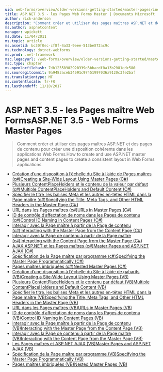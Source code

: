 ```yaml
---
uid: web-forms/overview/older-versions-getting-started/master-pages/index
title: ASP.NET 3.5 - les Pages Web Forms Master | Documents Microsoft
author: rick-anderson
description: "Comment créer et utiliser des pages maîtres ASP.NET et des pages de contenu pour créer une disposition cohérente dans les applications Web Forms."
ms.author: aspnetcontent
manager: wpickett
ms.date: 11/04/2011
ms.topic: article
ms.assetid: bc30f0ec-cf8f-4a33-9eee-513be872ac9c
ms.technology: dotnet-webforms
ms.prod: .net-framework
msc.legacyurl: /web-forms/overview/older-versions-getting-started/master-pages
msc.type: chapter
ms.openlocfilehash: 7db12550902920339d3bbacdf0a13b2081edc580
ms.sourcegitcommit: 9a9483aceb34591c97451997036a9120c3fe2baf
ms.translationtype: MT
ms.contentlocale: fr-FR
ms.lasthandoff: 11/10/2017
---
```

<a name="aspnet-35---web-forms-master-pages"></a><span data-ttu-id="2d666-103">ASP.NET 3.5 - les Pages maître Web Forms</span><span class="sxs-lookup"><span data-stu-id="2d666-103">ASP.NET 3.5 - Web Forms Master Pages</span></span>
====================
> <span data-ttu-id="2d666-104">Comment créer et utiliser des pages maîtres ASP.NET et des pages de contenu pour créer une disposition cohérente dans les applications Web Forms.</span><span class="sxs-lookup"><span data-stu-id="2d666-104">How to create and use ASP.NET master pages and content pages to create a consistent layout in Web Forms applications.</span></span>


- [<span data-ttu-id="2d666-105">Création d’une disposition à l’échelle du Site à l’aide de Pages maîtres (c#)</span><span class="sxs-lookup"><span data-stu-id="2d666-105">Creating a Site-Wide Layout Using Master Pages (C#)</span></span>](creating-a-site-wide-layout-using-master-pages-cs.md)
- [<span data-ttu-id="2d666-106">Plusieurs ContentPlaceHolders et le contenu de la valeur par défaut (c#)</span><span class="sxs-lookup"><span data-stu-id="2d666-106">Multiple ContentPlaceHolders and Default Content (C#)</span></span>](multiple-contentplaceholders-and-default-content-cs.md)
- [<span data-ttu-id="2d666-107">Spécifier le titre, les balises Meta et les autres en-têtes HTML dans la Page maître (c#)</span><span class="sxs-lookup"><span data-stu-id="2d666-107">Specifying the Title, Meta Tags, and Other HTML Headers in the Master Page (C#)</span></span>](specifying-the-title-meta-tags-and-other-html-headers-in-the-master-page-cs.md)
- [<span data-ttu-id="2d666-108">URL dans les Pages maîtres (c#)</span><span class="sxs-lookup"><span data-stu-id="2d666-108">URLs in Master Pages (C#)</span></span>](urls-in-master-pages-cs.md)
- [<span data-ttu-id="2d666-109">ID de contrôle d’affectation de noms dans les Pages de contenu (c#)</span><span class="sxs-lookup"><span data-stu-id="2d666-109">Control ID Naming in Content Pages (C#)</span></span>](control-id-naming-in-content-pages-cs.md)
- [<span data-ttu-id="2d666-110">Interagir avec la Page maître à partir de la Page de contenu (c#)</span><span class="sxs-lookup"><span data-stu-id="2d666-110">Interacting with the Master Page from the Content Page (C#)</span></span>](interacting-with-the-master-page-from-the-content-page-cs.md)
- [<span data-ttu-id="2d666-111">Interagir avec la Page de contenu à partir de la Page maître (c#)</span><span class="sxs-lookup"><span data-stu-id="2d666-111">Interacting with the Content Page from the Master Page (C#)</span></span>](interacting-with-the-content-page-from-the-master-page-cs.md)
- [<span data-ttu-id="2d666-112">AJAX ASP.NET et les Pages maîtres (c#)</span><span class="sxs-lookup"><span data-stu-id="2d666-112">Master Pages and ASP.NET AJAX (C#)</span></span>](master-pages-and-asp-net-ajax-cs.md)
- [<span data-ttu-id="2d666-113">Spécification de la Page maître par programme (c#)</span><span class="sxs-lookup"><span data-stu-id="2d666-113">Specifying the Master Page Programmatically (C#)</span></span>](specifying-the-master-page-programmatically-cs.md)
- [<span data-ttu-id="2d666-114">Pages maîtres imbriquées (c#)</span><span class="sxs-lookup"><span data-stu-id="2d666-114">Nested Master Pages (C#)</span></span>](nested-master-pages-cs.md)
- [<span data-ttu-id="2d666-115">Création d’une disposition à l’échelle du Site à l’aide de gabarits (VB)</span><span class="sxs-lookup"><span data-stu-id="2d666-115">Creating a Site-Wide Layout Using Master Pages (VB)</span></span>](creating-a-site-wide-layout-using-master-pages-vb.md)
- [<span data-ttu-id="2d666-116">Plusieurs ContentPlaceHolders et le contenu par défaut (VB)</span><span class="sxs-lookup"><span data-stu-id="2d666-116">Multiple ContentPlaceHolders and Default Content (VB)</span></span>](multiple-contentplaceholders-and-default-content-vb.md)
- [<span data-ttu-id="2d666-117">Spécifier le titre, les balises Meta et les autres en-têtes HTML dans la Page maître (VB)</span><span class="sxs-lookup"><span data-stu-id="2d666-117">Specifying the Title, Meta Tags, and Other HTML Headers in the Master Page (VB)</span></span>](specifying-the-title-meta-tags-and-other-html-headers-in-the-master-page-vb.md)
- [<span data-ttu-id="2d666-118">URL dans les Pages maîtres (VB)</span><span class="sxs-lookup"><span data-stu-id="2d666-118">URLs in Master Pages (VB)</span></span>](urls-in-master-pages-vb.md)
- [<span data-ttu-id="2d666-119">ID de contrôle d’affectation de noms dans les Pages de contenu (VB)</span><span class="sxs-lookup"><span data-stu-id="2d666-119">Control ID Naming in Content Pages (VB)</span></span>](control-id-naming-in-content-pages-vb.md)
- [<span data-ttu-id="2d666-120">Interagir avec la Page maître à partir de la Page de contenu (VB)</span><span class="sxs-lookup"><span data-stu-id="2d666-120">Interacting with the Master Page from the Content Page (VB)</span></span>](interacting-with-the-master-page-from-the-content-page-vb.md)
- [<span data-ttu-id="2d666-121">Interagir avec la Page de contenu à partir de la Page maître (VB)</span><span class="sxs-lookup"><span data-stu-id="2d666-121">Interacting with the Content Page from the Master Page (VB)</span></span>](interacting-with-the-content-page-from-the-master-page-vb.md)
- [<span data-ttu-id="2d666-122">Les Pages maîtres et ASP.NET AJAX (VB)</span><span class="sxs-lookup"><span data-stu-id="2d666-122">Master Pages and ASP.NET AJAX (VB)</span></span>](master-pages-and-asp-net-ajax-vb.md)
- [<span data-ttu-id="2d666-123">Spécification de la Page maître par programme (VB)</span><span class="sxs-lookup"><span data-stu-id="2d666-123">Specifying the Master Page Programmatically (VB)</span></span>](specifying-the-master-page-programmatically-vb.md)
- [<span data-ttu-id="2d666-124">Pages maîtres imbriquées (VB)</span><span class="sxs-lookup"><span data-stu-id="2d666-124">Nested Master Pages (VB)</span></span>](nested-master-pages-vb.md)
